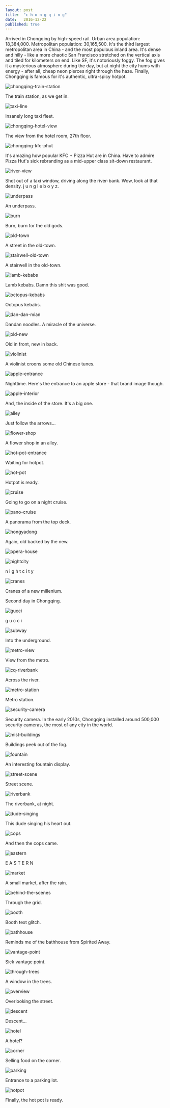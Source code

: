 ```yaml
---
layout: post
title:  "c h o n g q i n g"
date:   2016-12-22
published: true
---
```


Arrived in Chongqing by high-speed rail. Urban area population: 18,384,000. Metropolitan population: 30,165,500. It's the third largest metropolitan area in China - and the most populous inland area. It's dense and hilly - like a more chaotic San Francisco stretched on the vertical axis and tiled for kilometers on end. Like SF, it's notoriously foggy. The fog gives it a mysterious atmosphere during the day, but at night the city hums with energy - after all, cheap neon pierces right through the haze. Finally, Chongqing is famous for it's authentic, ultra-spicy hotpot. 

![chongqing-train-station](https://lh3.googleusercontent.com/IHxVZNoOWMbOrI7HMmv_28V7ifFlsLB-6jAKMBX8UC97-VZFC6Yq6y-lze9qPpZ6GKsisud_KQ=w1860-h1394-no)

The train station, as we get in. 

![taxi-line](https://lh3.googleusercontent.com/CDvR2ngVpieyaTgXCdXAAIBwVEYfu5Nwmp09Q1YIANROwW-0qp55h7iG1R8ScdkDqnf-gg56JQ=w1860-h1394-no)

Insanely long taxi fleet.

![chongqing-hotel-view](https://lh3.googleusercontent.com/LEk11TFHD0l2-FpiZStCbSUvusB1T-RN_fjIUXmRJ5497d4RMbKO_2CfFhxqru70a429nLqK4Q=w1860-h1394-no)

The view from the hotel room, 27th floor.  

![chongqing-kfc-phut](https://lh3.googleusercontent.com/n1EgCEPlm0-uJTERZF8QxImdZKYETuf7ozzuvt_tU_XlGFfW-evZmvcAalbapCpTIp9o9seU6w=w1860-h1394-no)

It's amazing how popular KFC + Pizza Hut are in China. Have to admire Pizza Hut's sick rebranding as a mid-upper class sit-down restaurant.

![river-view](https://lh3.googleusercontent.com/MuXEPyt9gBd-n84TGl4oOzfruyrwsTdHHhJKkzrTsPql-SZaPsQsr_moen1sK6SgL3gVRzSyGA=w1860-h1394-no)

Shot out of a taxi window, driving along the river-bank. Wow, look at that density. j u n g l e b o y z.

![underpass](https://lh3.googleusercontent.com/qXqF3XiVkiWBYiNTsx0jeUUl8SL6U_VIYyE09qioIONb6gnqAPLMwgYu1bV-4oKPQd5OnMOBvw=w1860-h1394-no)

An underpass. 

![burn](https://lh3.googleusercontent.com/qfjufR5pr2WQfFl-0xgFZgN1_hJCeSAQAGxpKOM50nUM0KdG01iC9vAejIOvyjdWVfmv2e9F1w=w1046-h1394-no)

Burn, burn for the old gods. 

![old-town](https://lh3.googleusercontent.com/hs1hwge1XIhEPOZHO_hiKBwStTv7BlGJNQIO9hc5S3yz6GwB-b6Y64OTKuedN9OpCxW3QFTAmA=w1860-h1394-no)

A street in the old-town.

![stairwell-old-town](https://lh3.googleusercontent.com/SyU0_0oVMxwqF3HFLNWBCTaMGp9osW0eHN2u3WtTbW2hb5Xus68G-0iMi7M33SN6ZwxM57jSYA=w1046-h1394-no)

A stairwell in the old-town.

![lamb-kebabs](https://lh3.googleusercontent.com/ah98WIYOZI1b-RRBIY3Lekx2HKQ_TBa27uRS3z39tzqscYQpx-mfTtHkJRGA6PXfxOiNMZJDug=w1046-h1394-no)

Lamb kebabs. Damn this shit was good. 

![octopus-kebabs](https://lh3.googleusercontent.com/W9jRzX3ljzSxtQ0VvcXLFf_GdOmwmn5CWxpdV1xPPNvFWRtTHoK9JhociKs9FNo_Bl68loMklw=w1046-h1394-no)

Octopus kebabs.

![dan-dan-mian](https://lh3.googleusercontent.com/dyXckoQRmc8tSPTyshgD36Gro4-FqybnoOUkXTfEKf1_0CItoE-tobbYglI2mx3MbVyA82n73w=w1944-h1324-no)

Dandan noodles. A miracle of the universe.

![old-new](https://lh3.googleusercontent.com/RZUekictoiGSZN5b38cQ2l8fZnXLdtEw7S_BCgKQRVPOn4L0j_as9Ps6QL08iu-MxGOTDohBpQ=w1046-h1394-no)

Old in front, new in back. 

![violinist](https://lh3.googleusercontent.com/u1ddA79Uu_Vj53HE3yywq9QXiuzvphX-RpQDxJRqmdxlKRabkg5WIyLkwRfY9oK771xofVwWcQ=w1860-h1394-no)

A violinist croons some old Chinese tunes. 

![apple-entrance](https://lh3.googleusercontent.com/9ImjCQHOUo07DUeaP-E2qmjsNlZTEXZ6kJiE3Hxoek20wiO88_yFuz8oSUU1NIppon59QgmMPA=w1046-h1394-no)

Nighttime. Here's the entrance to an apple store - that brand image though.

![apple-interior](https://lh3.googleusercontent.com/-OAholClp3i2vzQjT-PLcJjA82FlaDHBpPZJmrSxVX1UV6uqsX63s0ttY-eO30f3zrIs0apQHg=w1860-h1394-no)

And, the inside of the store. It's a big one.

![alley](https://lh3.googleusercontent.com/3kZo1tG_Kr4BS-249qeEyDbwhQGonAbkjlAEKeaWp95yPR-79Ha4cmVQvqb4gjgNY3xRehUaRA=w1046-h1394-no)

Just follow the arrows...

![flower-shop](https://lh3.googleusercontent.com/xOjk4KHHK46hfvPoIsCjhRu1Qu9LXzUYOGnNNIEchnXbmD89QoAHi5aRiZna_v9WzA29EpHgqg=w1046-h1394-no)

A flower shop in an alley.

![hot-pot-entrance](https://lh3.googleusercontent.com/qVmMvHyqLhJRHWUnpf4JsrVEoeZRryaADvBDZPLlqy0zFdPtEcoQqcRb6Kqi3pKiDyRNEFR0dA=w1860-h1394-no)

Waiting for hotpot.

![hot-pot](https://lh3.googleusercontent.com/0OFo8o7BxruHR0WK2Th_lJUuIgiouxkiNUif26P6GFXVKP1lhcMzOj7MQH2zrOd2YmH0-hom_g=w2408-h1394-no)

Hotpot is ready.

![cruise](https://lh3.googleusercontent.com/DfCDsFQx2cyW4x0wGuzD9x61w0lOdLKW1RPRWWDCsT_T7IwtU6GnmYGl3wGQjN2q2d5Jblsaig=w1860-h1394-no)

Going to go on a night cruise. 

![pano-cruise](https://lh3.googleusercontent.com/UHvIQPd0w0u1ujIZJTHt9Y3Zky5_snGK6Z2PHZfSrMjCm17xTlDEQGEmadnIW5hOWGnVN2Wa4A=w2880-h824-no)

A panorama from the top deck.

![hongyadong](https://lh3.googleusercontent.com/T66_B8vDNuOS-L5oraYaSIwXQytUnG5RVTfqT61kR5NMEETxSzPDPcBubJADe1gRn6wTYe_olA=w1860-h1394-no)

Again, old backed by the new.

![opera-house](https://lh3.googleusercontent.com/ZYyaslLllO8XG9pMe_6BxibCIbL8lWQ2H_6oG3cGIMLH0tHcAQ1dtjGA8wJ5jPXchfULmzZ3SA=w1860-h1394-no)

![nightcity](https://lh3.googleusercontent.com/l8qVQmdnUXx3K4rMdUl8bRk7tFlnjlV_flzh38yjDK6JEm6woGCeulZIHvPQ22cwi0FDisxHqA=w1860-h1394-no)

n i g h t c i t y

![cranes](https://lh3.googleusercontent.com/5CKe6qGctPc9gm5OtvByDej8s_xTdfSioBZZz9r5E-QlEkC4kXv5DLQbn48Xl44m6L7veVWQ6Q=w1860-h1394-no)

Cranes of a new millenium.

Second day in Chongqing. 

![gucci](https://lh3.googleusercontent.com/FNY1eg8-D5U5YsvlA7R8gHHFOMmUFmNq_vqvGJm9SSRLSfkVkZcR9loljbZhMYjneU3GHgRvoQ=w1860-h1394-no)

g u c c i

![subway](https://lh3.googleusercontent.com/Rkx9OkMAL6StPFDxpfH2kPU2zdDPGTmSt5Lb0_e4lmcfVrNtXjkgcJx1YBYQW6-_ZXBgzvkr4Q=w1860-h1394-no)

Into the underground.

![metro-view](https://lh3.googleusercontent.com/NPX6urtK0trrRIZM6id1zAH1A36H5EdAxUdxiccCGIYt-tDkE1XzyjVsFj-v6pa4iyqwHj3rWw=w1860-h1394-no)

View from the metro.

![cq-riverbank](https://lh3.googleusercontent.com/sNV2C2zELHSrvteLK_8wfQCPcH8KdJg6UTGlYiEL1amXRWQFHuQ1URlVhTCParnXRvO105b_Ew=w1860-h1394-no)

Across the river. 

![metro-station](https://lh3.googleusercontent.com/PFgaBZX8AC1S9-8P_Q6rJVXs948kfouSBlIM4kYCDPoYdjNaG0Ltmzc6BjtymN9tZQYuQ1Hcbg=w1860-h1394-no)

Metro station.

![security-camera](https://lh3.googleusercontent.com/PtGXYZw7HrFzxVMfcU6nBXZiPEF-__VInEiWNZ5e9yv0rE-0j9k1gHRI5RX6wlguvIQsIOW3jA=w1510-h1394-no)

Security camera. In the early 2010s, Chongqing installed around 500,000 security cameras, the most of any city in the world.

![mist-buildings](https://lh3.googleusercontent.com/3HhUlyTS6r8CuqRkIs_6XinDqogozqUJO9n2SqA70U3BlH3Xin4B_rQ26ZM0cDGmLunJ3uK4IQ=w1860-h1394-no)

Buildings peek out of the fog. 

![fountain](https://lh3.googleusercontent.com/w8_vYkMm-zIe7iAO9o4Xx0enmwmTyqELomJeI2EMyAFCHG9-hgGlnFP-yvj_kUxqeIdrtvaP6A=w1860-h1394-no)

An interesting fountain display.

![street-scene](https://lh3.googleusercontent.com/2CYSa099Vy035jEvuKf4OMzHiEGAGYSEr4lwKWPSqEv-WgaCP3Lsd-w8IIfOU08IucupMtqbjw=w1860-h1394-no)

Street scene.

![riverbank](https://lh3.googleusercontent.com/xA7muw6Vu8CkkrK7nFlDfFyQjctlWH8BrGfjoyzyzYyvbil8PFsWOi6xciqOcm5Qw1wPfgc7Qw=w1860-h1394-no)

The riverbank, at night.

![dude-singing](https://lh3.googleusercontent.com/Esob-RG7F3giJUH9cl2BGrUsVAdl9mgGIG3iNOX2amiIEWdiyTGKNFf-HN_KXzh3jIkR-Q8S6w=w1860-h1394-no)

This dude singing his heart out.

![cops](https://lh3.googleusercontent.com/fmf-yeiSUNyu7682iQDk0_i1SMzL8apSLOSsKNDrtS2vQh7mr-PjMn7VNhSnDvU8yLWccMhgFA=w1860-h1394-no)

And then the cops came.

![eastern](https://lh3.googleusercontent.com/fDrZBjKKhUei5AsITmvXHS_TH-dAyemQPf5DXORq6j5G71WEKyFbhZYgrMvKiAZOUtQ7x4pn5w=w1860-h1394-no)

E A S T E R N

![market](https://lh3.googleusercontent.com/4bOhuBWJz6Yv-kzfKD4SjNAEbQ17QPl7C-ZObXAx4MvFnnrzkGs74hGt-IN01cSFrrhfgQyfwA=w1046-h1394-no)

A small market, after the rain.

![behind-the-scenes](https://lh3.googleusercontent.com/0UAoPYTvdeEW-CqhK_pTdVext6oPhxPqa12N7S3TxTJzK_shAHIeDoz2S60ENEMl2Q5uBtVNeQ=w1860-h1394-no)

Through the grid.

![booth](https://lh3.googleusercontent.com/v2g6xctpE7Vb_FqybEnFVP1eajJWYxw1l4MLMxdFw41mUk_myziln5sP0A_YjLfrNHZM9Y03Hg=w1860-h1394-no)

Booth text glitch.

![bathhouse](https://lh3.googleusercontent.com/FOjW9yI5R55k_25hMOUd7ZuTNvOcJO9QpUbnP7uH0M990U8XNoGVEXEMeeTC7E5GpRTJgkqCRQ=w1046-h1394-no)

Reminds me of the bathhouse from Spirited Away.

![vantage-point](https://lh3.googleusercontent.com/zLmQTtaLfPP1BRwai9QK3l5TTT-auXR5rherRWoAx4BMY-iHQo6AKk2MUoKM5IaYej325KT8JQ=w1860-h1394-no)

Sick vantage point.

![through-trees](https://lh3.googleusercontent.com/9TJEdNfCj7hBjLTiE8xGBurM2-ztBYuLVMe5B8ntQ9DtJV8ZdrShwl7d3D-0EkItqj8bIsht6A=w1046-h1394-no)

A window in the trees.	

![overview](https://lh3.googleusercontent.com/0UFoIsdzUSc-DR3yxNAYlMcSYUxZTRYLig-8LiUh9RJ6Ery9DPqZvBeJoJ1-G0sVLRnf5KAITA=w1860-h1394-no)

Overlooking the street. 

![descent](https://lh3.googleusercontent.com/OUb76XDjxhUOJtgcS3LPENWbGnMNNJR9eWRGFKAhe4RdmGwsjIXwyHdToxcABlDMrw64BIkc0A=w1860-h1394-no)

Descent...

![hotel](https://lh3.googleusercontent.com/R-vX8Yqwu030MaVVqjwzqa-uOxgEzNw4IFdvyS_Djz6EVkWXb7Pm52EWUe0fZ93RcmumdCF4vg=w1046-h1394-no)

A hotel?

![corner](https://lh3.googleusercontent.com/VKez1_riaubqonPEbftp7jeG3J7irRxqK2e1EulyKH3TGpD33wheABFREYxHS9DgUDjI_misvA=w1046-h1394-no)

Selling food on the corner.

![parking](https://lh3.googleusercontent.com/LW71f6Nci0jgiHiTisrEqSKeaTaTe4CtoaCC16kmfoXcZDLApolbfjFpEGBhk_Vmj0i9bJRuQQ=w1046-h1394-no)

Entrance to a parking lot.

![hotpot](https://lh3.googleusercontent.com/wdVkGWx63t2_gieiSVQUI3fp1RXE3dkwJndr3Yv1jT-uskTopISVEBg3KmikcihuEuRdUndeWw=w1860-h1394-no)

Finally, the hot pot is ready.